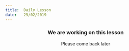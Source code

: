 ```yaml
---
title:  Daily Lesson
date:   25/02/2019
---
```


### <center>We are working on this lesson</center>
<center>Please come back later</center>